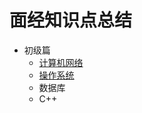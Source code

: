 # 面经知识点总结

- 初级篇
  - [计算机网络](knowledge/primary/network.md)
  - [操作系统](knowledge/primary/os.md)
  - 数据库
  - C++
